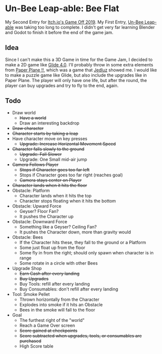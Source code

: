 # Un-Bee Leap-able: Bee Flat
My Second Entry for [Itch.io's Game Off 2019](https://itch.io/jam/game-off-2019).
My First Entry, [Un-Bee Leap-able](https://github.com/Bluzix/unbee-leapable) was
taking too long to complete. I didn't get very far learning Blender and Godot to
finish it before the end of the game jam.
## Idea
Since I can't make this a 3D Game in time for the Game Jam, I decided to make a
2D game like [Glide 4.0](https://www.youtube.com/watch?v=s8_ypI_C7nM "YouTube video").
I'll probably throw in some extra elements from [Paper Plane !!](https://play.google.com/store/apps/details?id=com.primitivefactory.paperplane "Google Play Store"),
which was a game that [Jedluz](https://github.com/jedulz) showed me.  I would
like to make a puzzle game like Glide, but also include the upgrades like in
Paper Plane.  The player will only have one life, but after the round, the
player can buy upgrades and try to fly to the end, again.
## Todo
- Draw world
  - ~~Have a world~~
  - Draw an interesting backdrop
- ~~Draw character~~
- ~~Character starts by taking a leap~~
- Have character move on key presses
  - ~~Upgrade: Increase Horizontal Movement Speed~~
- ~~Character falls slowly to the ground~~
  - ~~Upgrade: Fall Slower~~
  - Upgrade: One Small mid-air jump
- ~~Camera Follows Player~~
  - ~~Stops if Character goes too far left~~
  - Stops if Character goes too far right (reaches goal)
  - ~~Camera stays center on Player~~
- ~~Character lands when it hits the floor~~
- Obstacle: Platform
  - Character lands when it hits the top
  - Character stops floating when it hits the bottom
- Obstacle: Upward Force
  - Geyser? Floor Fan?
  - It pushes the Character up
- Obstacle: Downward Force
  - Something like a Geyser?  Ceiling Fan?
  - It pushes the Character down, more than gravity would
- Obstacle: Bees
  - If the Character hits these, they fall to the ground or a Platform
  - Some just float up from the floor
  - Some fly in from the right; should only spawn when character is in range
  - Some rotate in a circle with other Bees
- Upgrade Shop
  - ~~Earn Cash after every landing~~
  - ~~Buy Upgrades~~
  - Buy Tools: refill after every landing
  - Buy Consumables: don't refill after every landing
- Tool: Smoke Pellet
  - Thrown horizontally from the Character
  - Explodes into smoke if it hits an Obstacle
  - Bees in the smoke will fall to the floor
- Goal
  - The furthest right of the "world"
  - Reach a Game Over screen
  - ~~Score gained at checkpoints~~
  - ~~Score subtracted when upgrades, tools, or consumables are purchased~~
  - High Score table
